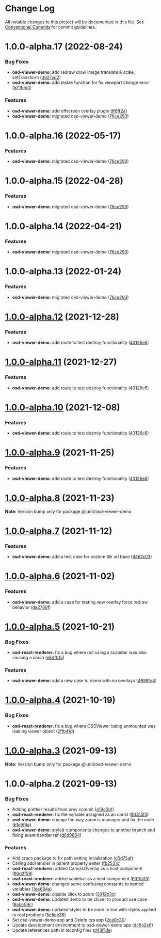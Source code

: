 # Change Log

All notable changes to this project will be documented in this file.
See [Conventional Commits](https://conventionalcommits.org) for commit guidelines.

# 1.0.0-alpha.17 (2022-08-24)


### Bug Fixes

* **osd-viewer-demo:** add redraw draw image translate & scale, setTransform ([d627ad2](https://github.com/lunit-io/osd-react-renderer/commit/d627ad23033fca0737b15d1f277bf37742dba9d9))
* **osd-viewer-demo:** add resize function for fix viewport change error ([5f19ed0](https://github.com/lunit-io/osd-react-renderer/commit/5f19ed019447232e3bd070c49f2627bcdd9de8f9))


### Features

* **osd-viewer-demo:** add offscreen overlay plugin ([ff6ff2a](https://github.com/lunit-io/osd-react-renderer/commit/ff6ff2a2d2b0bd4e92a2de642520bded37ac4af4))
* **osd-viewer-demo:** migrated osd-viewer-demo ([76ce293](https://github.com/lunit-io/osd-react-renderer/commit/76ce29357c830e58adc58b6249fc4eadf99f55e8))





# 1.0.0-alpha.16 (2022-05-17)


### Features

* **osd-viewer-demo:** migrated osd-viewer-demo ([76ce293](https://github.com/lunit-io/osd-react-renderer/commit/76ce29357c830e58adc58b6249fc4eadf99f55e8))





# 1.0.0-alpha.15 (2022-04-28)


### Features

* **osd-viewer-demo:** migrated osd-viewer-demo ([76ce293](https://github.com/lunit-io/osd-react-renderer/commit/76ce29357c830e58adc58b6249fc4eadf99f55e8))





# 1.0.0-alpha.14 (2022-04-21)


### Features

* **osd-viewer-demo:** migrated osd-viewer-demo ([76ce293](https://github.com/lunit-io/osd-react-renderer/commit/76ce29357c830e58adc58b6249fc4eadf99f55e8))





# 1.0.0-alpha.13 (2022-01-24)


### Features

* **osd-viewer-demo:** migrated osd-viewer-demo ([76ce293](https://github.com/lunit-io/osd-react-renderer/commit/76ce29357c830e58adc58b6249fc4eadf99f55e8))





# [1.0.0-alpha.12](https://github.com/lunit-io/frontend-components/compare/@lunit/osd-viewer-demo@1.0.0-alpha.8...@lunit/osd-viewer-demo@1.0.0-alpha.12) (2021-12-28)


### Features

* **osd-viewer-demo:** add route to test destroy functionality ([43126e6](https://github.com/lunit-io/frontend-components/commit/43126e647eff92f472703016918fdb5239098a91))





# [1.0.0-alpha.11](https://github.com/lunit-io/frontend-components/compare/@lunit/osd-viewer-demo@1.0.0-alpha.8...@lunit/osd-viewer-demo@1.0.0-alpha.11) (2021-12-27)


### Features

* **osd-viewer-demo:** add route to test destroy functionality ([43126e6](https://github.com/lunit-io/frontend-components/commit/43126e647eff92f472703016918fdb5239098a91))





# [1.0.0-alpha.10](https://github.com/lunit-io/frontend-components/compare/@lunit/osd-viewer-demo@1.0.0-alpha.8...@lunit/osd-viewer-demo@1.0.0-alpha.10) (2021-12-08)


### Features

* **osd-viewer-demo:** add route to test destroy functionality ([43126e6](https://github.com/lunit-io/frontend-components/commit/43126e647eff92f472703016918fdb5239098a91))





# [1.0.0-alpha.9](https://github.com/lunit-io/frontend-components/compare/@lunit/osd-viewer-demo@1.0.0-alpha.8...@lunit/osd-viewer-demo@1.0.0-alpha.9) (2021-11-25)


### Features

* **osd-viewer-demo:** add route to test destroy functionality ([43126e6](https://github.com/lunit-io/frontend-components/commit/43126e647eff92f472703016918fdb5239098a91))





# [1.0.0-alpha.8](https://github.com/lunit-io/frontend-components/compare/@lunit/osd-viewer-demo@1.0.0-alpha.7...@lunit/osd-viewer-demo@1.0.0-alpha.8) (2021-11-23)

**Note:** Version bump only for package @lunit/osd-viewer-demo





# [1.0.0-alpha.7](https://github.com/lunit-io/frontend-components/compare/@lunit/osd-viewer-demo@1.0.0-alpha.6...@lunit/osd-viewer-demo@1.0.0-alpha.7) (2021-11-12)


### Features

* **osd-viewer-demo:** add a test case for custom tile url base ([9467c03](https://github.com/lunit-io/frontend-components/commit/9467c0328880f5f0b315759dfa384668e2cff6aa))





# [1.0.0-alpha.6](https://github.com/lunit-io/frontend-components/compare/@lunit/osd-viewer-demo@1.0.0-alpha.5...@lunit/osd-viewer-demo@1.0.0-alpha.6) (2021-11-02)


### Features

* **osd-viewer-demo:** add a case for testing new overlay force redraw behavior ([da2768f](https://github.com/lunit-io/frontend-components/commit/da2768ff67fdb32f896d18f4967372cf26081a1b))





# [1.0.0-alpha.5](https://github.com/lunit-io/frontend-components/compare/@lunit/osd-viewer-demo@1.0.0-alpha.4...@lunit/osd-viewer-demo@1.0.0-alpha.5) (2021-10-21)


### Bug Fixes

* **osd-react-renderer:** fix a bug where not using a scalebar was also causing a crash ([e8df0f5](https://github.com/lunit-io/frontend-components/commit/e8df0f5a53dc74d2d59a6410c0178cac011924db))


### Features

* **osd-viewer-demo:** add a new case to demo with no overlays ([4899fc8](https://github.com/lunit-io/frontend-components/commit/4899fc8cae72e5e5a1d3b10ae308c7927a1790d1))





# [1.0.0-alpha.4](https://github.com/lunit-io/frontend-components/compare/@lunit/osd-viewer-demo@1.0.0-alpha.3...@lunit/osd-viewer-demo@1.0.0-alpha.4) (2021-10-19)


### Bug Fixes

* **osd-react-renderer:** fix a bug where OSDViewer being unmounted was leaking viewer object ([2ffb41d](https://github.com/lunit-io/frontend-components/commit/2ffb41d1092cacfa337be40e5f93b7bd818d7314))





# [1.0.0-alpha.3](https://github.com/lunit-io/frontend-components/compare/@lunit/osd-viewer-demo@1.0.0-alpha.2...@lunit/osd-viewer-demo@1.0.0-alpha.3) (2021-09-13)

**Note:** Version bump only for package @lunit/osd-viewer-demo





# 1.0.0-alpha.2 (2021-09-13)


### Bug Fixes

* Adding prettier results from prev commit ([419c3bf](https://github.com/lunit-io/frontend-components/commit/419c3bf35de1f7f3e294d33e5910c04ececa3cd7))
* **osd-react-renderer:** fix the variable assigned as an const ([80315f5](https://github.com/lunit-io/frontend-components/commit/80315f502ac014c9a0d6de26e4013ec2f87384f6))
* **osd-viewer-demo:** change the way zoom is managed and fix the code ([b1c9f4a](https://github.com/lunit-io/frontend-components/commit/b1c9f4a101bf218fef24360a7fbb7b06d6e0b402))
* **osd-viewer-demo:** styled-components changes to another branch and fixing event handler ref ([d6d9864](https://github.com/lunit-io/frontend-components/commit/d6d9864ce02412e1b0265dcbed8e608c5ce2f802))


### Features

* Add craco package to fix path setting initialization ([d5d75af](https://github.com/lunit-io/frontend-components/commit/d5d75af1c7b7e6fb6faa011bec8265af6bebacd2))
* Calling addHandler in parent property setter ([fb2531c](https://github.com/lunit-io/frontend-components/commit/fb2531c4aa7aae83624315d06fd8c08e68bc2860))
* **osd-react-renderer:** added CanvasOverlay as a host component ([90d2f59](https://github.com/lunit-io/frontend-components/commit/90d2f593598d1d8dc9bf7630383f4f652b03d5de))
* **osd-react-renderer:** added scalebar as a host component ([63ffb30](https://github.com/lunit-io/frontend-components/commit/63ffb3003a3cfe5996a2b99bf3da12fd58495593))
* **osd-viewer-demo:** changed some confusing constants to named variables ([1ee694a](https://github.com/lunit-io/frontend-components/commit/1ee694a5197bd0c907ada0292ca81a2143faf44f))
* **osd-viewer-demo:** disable click to zoom ([3012b3c](https://github.com/lunit-io/frontend-components/commit/3012b3c41c0c4ce544f1d7e87e5fe33f18538491))
* **osd-viewer-demo:** updated demo to be closer to product use case ([8abc59c](https://github.com/lunit-io/frontend-components/commit/8abc59c0cb8c0583304007f38023e9f1fd5f0a6b))
* **osd-viewer-demo:** updated styles to be more in line with styles applied to real products ([5c6ae38](https://github.com/lunit-io/frontend-components/commit/5c6ae384dcbd61ffba8708a4fe2f78f09d509409))
* Set osd-viewer-demo app and Delete cra app ([2ce0c30](https://github.com/lunit-io/frontend-components/commit/2ce0c30fc6d58a86bbec61b1a0b8c729d69dbe1b))
* Update development environment to osd-viewer-demo app ([dc8e2e6](https://github.com/lunit-io/frontend-components/commit/dc8e2e61c08739c4d352cf61dc66410bad928a4d))
* Update references path in tsconfig files ([d43f1de](https://github.com/lunit-io/frontend-components/commit/d43f1de5d574aa105b2b44ea4bcb36b0b1b0a7a7))
